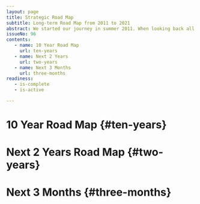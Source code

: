 ```yaml
---
layout: page
title: Strategic Road Map
subtitle: Long-term Road Map from 2011 to 2021
abstract: We started our journey in summer 2011. When looking back all that we already have accomplished the work ahead does not look so daunting anymore. Publishing the V² web site, shipping the ViCase Gold Sample and opening the V²Shop for ViPC will be the break though. And the campaigns after that will get really exciting!
issueNo: 96
contents:
   - name: 10 Year Road Map
     url: ten-years
   - name: Next 2 Years
     url: two-years
   - name: Next 3 Months
     url: three-months
readiness:
   - is-complete
   - is-active

---
```




# 10 Year Road Map {#ten-years}



# Next 2 Years Road Map {#two-years}


# Next 3 Months {#three-months}


